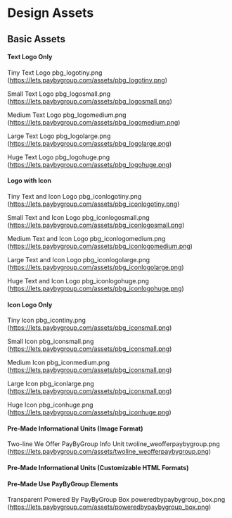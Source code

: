 # Design Assets
## Basic Assets

#### Text Logo Only

Tiny Text Logo
pbg_logotiny.png
(https://lets.paybygroup.com/assets/pbg_logotiny.png)

Small Text Logo
pbg_logosmall.png
(https://lets.paybygroup.com/assets/pbg_logosmall.png)

Medium Text Logo
pbg_logomedium.png
(https://lets.paybygroup.com/assets/pbg_logomedium.png)

Large Text Logo
pbg_logolarge.png
(https://lets.paybygroup.com/assets/pbg_logolarge.png)

Huge Text Logo
pbg_logohuge.png
(https://lets.paybygroup.com/assets/pbg_logohuge.png)

#### Logo with Icon

Tiny Text and Icon Logo
pbg_iconlogotiny.png
(https://lets.paybygroup.com/assets/pbg_iconlogotiny.png)

Small Text and Icon Logo
pbg_iconlogosmall.png
(https://lets.paybygroup.com/assets/pbg_iconlogosmall.png)

Medium Text and Icon Logo
pbg_iconlogomedium.png
(https://lets.paybygroup.com/assets/pbg_iconlogomedium.png)

Large Text and Icon Logo
pbg_iconlogolarge.png
(https://lets.paybygroup.com/assets/pbg_iconlogolarge.png)

Huge Text and Icon Logo
pbg_iconlogohuge.png
(https://lets.paybygroup.com/assets/pbg_iconlogohuge.png)

#### Icon Logo Only

Tiny Icon
pbg_icontiny.png
(https://lets.paybygroup.com/assets/pbg_iconsmall.png)

Small Icon
pbg_iconsmall.png
(https://lets.paybygroup.com/assets/pbg_iconsmall.png)

Medium Icon
pbg_iconmedium.png
(https://lets.paybygroup.com/assets/pbg_iconsmall.png)

Large Icon
pbg_iconlarge.png
(https://lets.paybygroup.com/assets/pbg_iconsmall.png)

Huge Icon
pbg_iconhuge.png
(https://lets.paybygroup.com/assets/pbg_iconhuge.png)

#### Pre-Made Informational Units (Image Format)

Two-line We Offer PayByGroup Info Unit
twoline_weofferpaybygroup.png
(https://lets.paybygroup.com/assets/twoline_weofferpaybygroup.png)

#### Pre-Made Informational Units (Customizable HTML Formats)


#### Pre-Made Use PayByGroup Elements

Transparent Powered By PayByGroup Box
poweredbypaybygroup_box.png
(https://lets.paybygroup.com/assets/poweredbypaybygroup_box.png)






